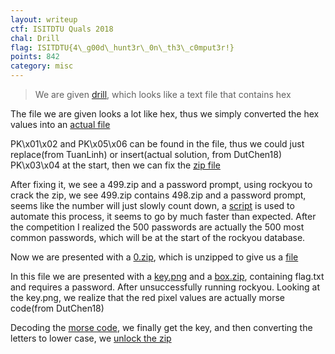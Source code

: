 ```yaml
---
layout: writeup
ctf: ISITDTU Quals 2018
chal: Drill
flag: ISITDTU{4\_g00d\_hunt3r\_0n\_th3\_c0mput3r!}
points: 842
category: misc
---
```


>We are given [drill](drill), which looks like a text file that contains hex

The file we are given looks a lot like hex, thus we simply converted the hex values into an [actual file](hexfile)

PK\x01\x02 and PK\x05\x06 can be found in the file, thus we could just replace(from TuanLinh) or insert(actual solution, from DutChen18) PK\x03\x04 at the start, then we can fix the [zip file](500.zip)

After fixing it, we see a 499.zip and a password prompt, using rockyou to crack the zip, we see 499.zip contains 498.zip and a password prompt, seems like the number will just slowly count down, a [script](unzip.py) is used to automate this process, it seems to go by much faster than expected. After the competition I realized the 500 passwords are actually the 500 most common passwords, which will be at the start of the rockyou database.

Now we are presented with a [0.zip](0.zip), which is unzipped to give us a [file](0)

In this file we are presented with a [key.png](0/key.png) and a [box.zip](box.zip), containing flag.txt and requires a password. After unsuccessfully running rockyou. Looking at the key.png, we realize that the red pixel values are actually morse code(from DutChen18)

Decoding the [morse code](0/decode.py), we finally get the key, and then converting the letters to lower case, we [unlock the zip](0/flag.txt)


